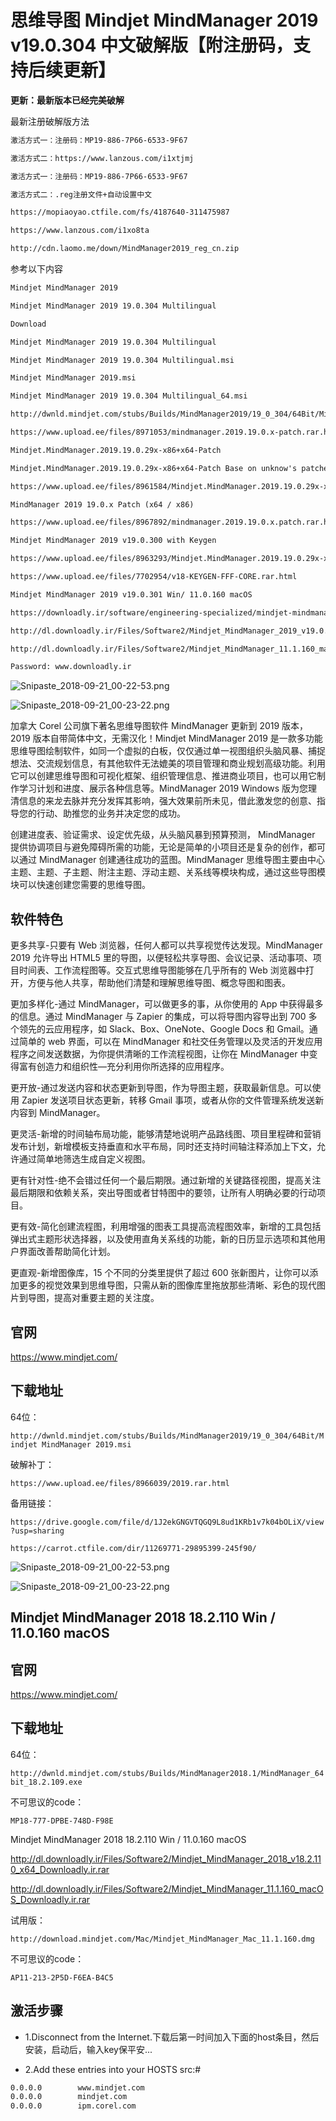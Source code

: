 # 思维导图 Mindjet MindManager 2019 v19.0.304 中文破解版【附注册码，支持后续更新】 # 

**更新：最新版本已经完美破解**  

最新注册破解版方法  

```txt
激活方式一：注册码：MP19-886-7P66-6533-9F67

激活方式二：https://www.lanzous.com/i1xtjmj

激活方式一：注册码：MP19-886-7P66-6533-9F67

激活方式二：.reg注册文件+自动设置中文

https://mopiaoyao.ctfile.com/fs/4187640-311475987

https://www.lanzous.com/i1xo8ta

http://cdn.laomo.me/down/MindManager2019_reg_cn.zip
```

参考以下内容  

```txt
Mindjet MindManager 2019

Mindjet MindManager 2019 19.0.304 Multilingual

Download

Mindjet MindManager 2019 19.0.304 Multilingual

Mindjet MindManager 2019 19.0.304 Multilingual.msi

Mindjet MindManager 2019.msi

Mindjet MindManager 2019 19.0.304 Multilingual_64.msi

http://dwnld.mindjet.com/stubs/Builds/MindManager2019/19_0_304/64Bit/Mindjet MindManager 2019.msi

https://www.upload.ee/files/8971053/mindmanager.2019.19.0.x-patch.rar.html

Mindjet.MindManager.2019.19.0.29x-x86+x64-Patch

Mindjet.MindManager.2019.19.0.29x-x86+x64-Patch Base on unknow's patched file

https://www.upload.ee/files/8961584/Mindjet.MindManager.2019.19.0.29x-x86_x64-Patch.zip.html

MindManager 2019 19.0.x Patch (x64 / x86)

https://www.upload.ee/files/8967892/mindmanager.2019.19.0.x.patch.rar.html

Mindjet MindManager 2019 v19.0.300 with Keygen

https://www.upload.ee/files/8963293/Mindjet.MindManager.2019.19.0.29x-x86_x64-Patch.zip.html

https://www.upload.ee/files/7702954/v18-KEYGEN-FFF-CORE.rar.html

Mindjet MindManager 2019 v19.0.301 Win/ 11.0.160 macOS

https://downloadly.ir/software/engineering-specialized/mindjet-mindmanager/

http://dl.downloadly.ir/Files/Software2/Mindjet_MindManager_2019_v19.0.301_Multilingual_x64_Downloadly.ir.rar

http://dl.downloadly.ir/Files/Software2/Mindjet_MindManager_11.1.160_macOS_Downloadly.ir.rar

Password: www.downloadly.ir
```

![Snipaste_2018-09-21_00-22-53.png](https://www.whitecell.io/upload/attach/201809/_FR2G26JQTXVMRJ4.png "Snipaste_2018-09-21_00-22-53.png")  

![Snipaste_2018-09-21_00-23-22.png](https://www.whitecell.io/upload/attach/201809/_M4VUDGNDYQXEATR.png "Snipaste_2018-09-21_00-23-22.png")  

加拿大 Corel 公司旗下著名思维导图软件 MindManager 更新到 2019 版本，2019 版本自带简体中文，无需汉化！Mindjet MindManager 2019 是一款多功能思维导图绘制软件，如同一个虚拟的白板，仅仅通过单一视图组织头脑风暴、捕捉想法、交流规划信息，有其他软件无法媲美的项目管理和商业规划高级功能。利用它可以创建思维导图和可视化框架、组织管理信息、推进商业项目，也可以用它制作学习计划和进度、展示各种信息等。MindManager 2019 Windows 版为您理清信息的来龙去脉并充分发挥其影响，强大效果前所未见，借此激发您的创意、指导您的行动、助推您的业务并决定您的成功。  

创建进度表、验证需求、设定优先级，从头脑风暴到预算预测， MindManager 提供协调项目与避免障碍所需的功能，无论是简单的小项目还是复杂的创作，都可以通过 MindManager 创建通往成功的蓝图。MindManager 思维导图主要由中心主题、主题、子主题、附注主题、浮动主题、关系线等模块构成，通过这些导图模块可以快速创建您需要的思维导图。  

## 软件特色 ##  

更多共享-只要有 Web 浏览器，任何人都可以共享视觉传达发现。MindManager 2019 允许导出 HTML5 里的导图，以便轻松共享导图、会议记录、活动事项、项目时间表、工作流程图等。交互式思维导图能够在几乎所有的 Web 浏览器中打开，方便与他人共享，帮助他们清楚和理解思维导图、概念导图和图表。

更加多样化-通过 MindManager，可以做更多的事，从你使用的 App 中获得最多的信息。通过 MindManager 与 Zapier 的集成，可以将导图内容导出到 700 多个领先的云应用程序，如 Slack、Box、OneNote、Google Docs 和 Gmail。通过简单的 web 界面，可以在 MindManager 和社交任务管理以及灵活的开发应用程序之间发送数据，为你提供清晰的工作流程视图，让你在 MindManager 中变得富有创造力和组织性—充分利用你所选择的应用程序。

更开放-通过发送内容和状态更新到导图，作为导图主题，获取最新信息。可以使用 Zapier 发送项目状态更新，转移 Gmail 事项，或者从你的文件管理系统发送新内容到 MindManager。

更灵活-新增的时间轴布局功能，能够清楚地说明产品路线图、项目里程碑和营销发布计划，新增模板支持垂直和水平布局，同时还支持时间轴注释添加上下文，允许通过简单地筛选生成自定义视图。

更有针对性-绝不会错过任何一个最后期限。通过新增的关键路径视图，提高关注最后期限和依赖关系，突出导图或者甘特图中的要领，让所有人明确必要的行动项目。

更有效-简化创建流程图，利用增强的图表工具提高流程图效率，新增的工具包括弹出式主题形状选择器，以及使用直角关系线的功能，新的日历显示选项和其他用户界面改善帮助简化计划。

更直观-新增图像库，15 个不同的分类里提供了超过 600 张新图片，让你可以添加更多的视觉效果到思维导图，只需从新的图像库里拖放那些清晰、彩色的现代图片到导图，提高对重要主题的关注度。  

## 官网 ##  

https://www.mindjet.com/  

## 下载地址 ##  

64位：  

`http://dwnld.mindjet.com/stubs/Builds/MindManager2019/19_0_304/64Bit/Mindjet MindManager 2019.msi`  

破解补丁：  

`https://www.upload.ee/files/8966039/2019.rar.html`  

备用链接：  

`https://drive.google.com/file/d/1J2ekGNGVTQGQ9L8ud1KRb1v7k04bOLiX/view?usp=sharing`  

`https://carrot.ctfile.com/dir/11269771-29895399-245f90/`  

![Snipaste_2018-09-21_00-22-53.png](https://www.whitecell.io/upload/attach/201809/_FR2G26JQTXVMRJ4.png "Snipaste_2018-09-21_00-22-53.png")  

![Snipaste_2018-09-21_00-23-22.png](https://www.whitecell.io/upload/attach/201809/_M4VUDGNDYQXEATR.png "Snipaste_2018-09-21_00-23-22.png")  

## Mindjet MindManager 2018 18.2.110 Win / 11.0.160 macOS #  

## 官网 ##  

https://www.mindjet.com/

## 下载地址 ##  

64位：  

`http://dwnld.mindjet.com/stubs/Builds/MindManager2018.1/MindManager_64bit_18.2.109.exe`  

不可思议的code：  

`MP18-777-DPBE-748D-F98E`  

Mindjet MindManager 2018 18.2.110 Win / 11.0.160 macOS  

http://dl.downloadly.ir/Files/Software2/Mindjet_MindManager_2018_v18.2.110_x64_Downloadly.ir.rar  

http://dl.downloadly.ir/Files/Software2/Mindjet_MindManager_11.1.160_macOS_Downloadly.ir.rar  

试用版： 

`http://download.mindjet.com/Mac/Mindjet_MindManager_Mac_11.1.160.dmg`  

不可思议的code：  

`AP11-213-2P5D-F6EA-B4C5`  

## 激活步骤 ##  

- 1.Disconnect from the Internet.下载后第一时间加入下面的host条目，然后安装，启动后，输入key保平安...  

- 2.Add these entries into your HOSTS src:#   

```txt    
0.0.0.0        www.mindjet.com
0.0.0.0        mindjet.com
0.0.0.0        ipm.corel.com
```